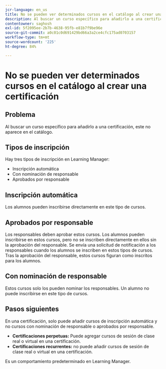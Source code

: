 ```yaml
---
jcr-language: en_us
title: No se pueden ver determinados cursos en el catálogo al crear una certificación
description: Al buscar un curso específico para añadirlo a una certificación, este no aparece en el catálogo.
contentowner: saghosh
exl-id: 5f2095ee-2b7b-4638-95fb-e81b7f9be96e
source-git-commit: a0c01c0d691429bd66a3a2ce4cfc175ad0703157
workflow-type: tm+mt
source-wordcount: '225'
ht-degree: 84%

---
```


# No se pueden ver determinados cursos en el catálogo al crear una certificación

## Problema

Al buscar un curso específico para añadirlo a una certificación, este no aparece en el catálogo.

## Tipos de inscripción

Hay tres tipos de inscripción en Learning Manager:

* Inscripción automática
* Con nominación de responsable
* Aprobados por responsable

## Inscripción automática

Los alumnos pueden inscribirse directamente en este tipo de cursos.

## Aprobados por responsable

Los responsables deben aprobar estos cursos. Los alumnos pueden inscribirse en estos cursos, pero no se inscriben directamente en ellos sin la aprobación del responsable. Se envía una solicitud de notificación a los responsables cuando los alumnos se inscriben en estos tipos de cursos. Tras la aprobación del responsable, estos cursos figuran como inscritos para los alumnos.

## Con nominación de responsable

Estos cursos solo los pueden nominar los responsables. Un alumno no puede inscribirse en este tipo de cursos.

## Pasos siguientes

En una certificación, solo puede añadir cursos de inscripción automática y no cursos con nominación de responsable o aprobados por responsable.

* **Certificaciones perpetuas:** Puede agregar cursos de sesión de clase real o virtual en una certificación.
* **Certificaciones recurrentes:** no puede añadir cursos de sesión de clase real o virtual en una certificación.

Es un comportamiento predeterminado en Learning Manager.

